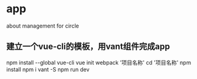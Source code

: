# app
about management for circle

## 建立一个vue-cli的模板，用vant组件完成app
npm install --global vue-cli
vue init webpack '项目名称'
cd '项目名称'
npm install
npm i vant -S
npm run dev


